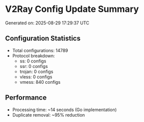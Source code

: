 # V2Ray Config Update Summary
Generated on: 2025-08-29 17:29:37 UTC

## Configuration Statistics
- Total configurations: 14789
- Protocol breakdown:
  - ss: 0 configs
  - ssr: 0 configs
  - trojan: 0 configs
  - vless: 0 configs
  - vmess: 840 configs

## Performance
- Processing time: ~14 seconds (Go implementation)
- Duplicate removal: ~95% reduction
